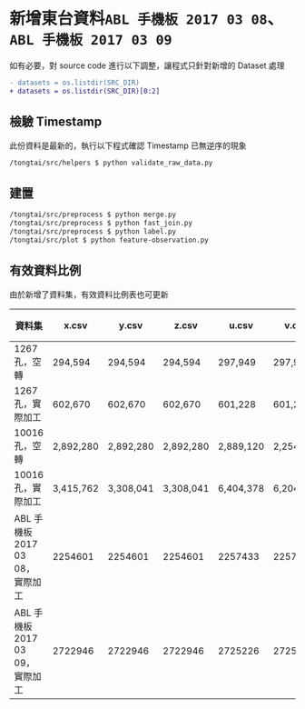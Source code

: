 # 新增東台資料`ABL 手機板 2017 03 08`、`ABL 手機板 2017 03 09`

如有必要，對 source code 進行以下調整，讓程式只針對新增的 Dataset 處理

``` diff
- datasets = os.listdir(SRC_DIR)
+ datasets = os.listdir(SRC_DIR)[0:2]
```

## 檢驗 Timestamp

此份資料是最新的，執行以下程式確認 Timestamp 已無逆序的現象

``` bash
/tongtai/src/helpers $ python validate_raw_data.py
```

## 建置

``` bash
/tongtai/src/preprocess $ python merge.py
/tongtai/src/preprocess $ python fast_join.py
/tongtai/src/preprocess $ python label.py
/tongtai/src/plot $ python feature-observation.py
```

## 有效資料比例

由於新增了資料集，有效資料比例表也可更新

| 資料集 | x.csv | y.csv | z.csv | u.csv | v.csv | w.csv | 平均 | Join 後檔案 | 有效資料比例 |
| --- | --- | --- | --- | --- | --- | --- | --- | --- | --- |
| 1267孔，空轉 | 294,594 | 294,594 | 294,594 | 297,949 | 297,949 | 297,949 | 296,272 | 294,594 | 99.43% |
| 1267孔，實際加工 | 602,670 | 602,670 | 602,670 | 601,228 | 601,228 | 601,228 | 601,949 | 299,050 | 49.68% |
| 10016孔，空轉 | 2,892,280 | 2,892,280 | 2,892,280 | 2,889,120 | 2,254,857 | 1,444,560 | 2,544,230 | 360,832 | 14.18% |
| 10016孔，實際加工 | 3,415,762 | 3,308,041 | 3,308,041 | 6,404,378 | 6,204,351 | 6,104,344 | 4,790,820 | 1,703,672 | 35.56% |
| ABL 手機板 2017 03 08，實際加工 | 2254601 | 2254601 | 2254601 | 2257433 | 2257433 | 2257433 | 2256017 | 2252303 | 99.83% |
| ABL 手機板 2017 03 09，實際加工 | 2722946 | 2722946 | 2722946 | 2725226 | 2725226 | 2725226 | 2724086 | 2721246 | 99.90% |
